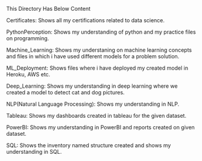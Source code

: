 This Directory Has Below Content

Certificates:
Shows all my certifications related to data science.

PythonPerception:
Shows my understanding of python and my practice files on programming.

Machine_Learning:
Shows my understaning on machine learning concepts and files in which i have used different models for a problem solution.

ML_Deployment:
Shows files where i have deployed my created model in Heroku, AWS etc.

Deep_Learning:
Shows my understanding in deep learning where we created a model to detect cat and dog pictures.

NLP(Natural Language Processing):
Shows my understanding in NLP.

Tableau:
Shows my dashboards created in tableau for the given dataset.

PowerBI:
Shows my understanding in PowerBI and reports created on given dataset.

SQL:
Shows the inventory named structure created and shows my understanding in SQL.